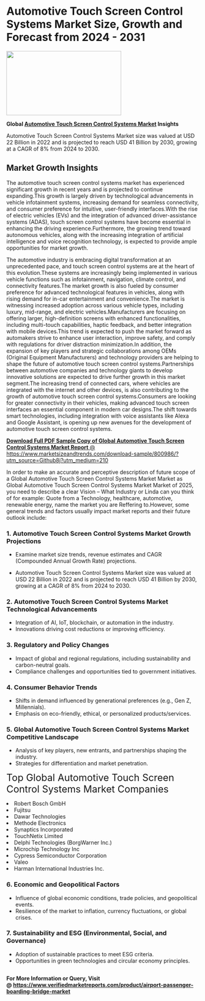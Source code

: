 <H1>Automotive Touch Screen Control Systems Market Size, Growth and Forecast from 2024 - 2031</H1><img class="aligncenter size-medium wp-image-584254" src="https://thirdeyenews.in/wp-content/uploads/2024/09/Global-Market-Research-300x168.jpeg" alt="" width="300" height="168" /><p><strong>Global&nbsp;<a href="https://www.marketsizeandtrends.com/download-sample/800986/?utm_source=Github8j?utm_medium=210">Automotive Touch Screen Control Systems Market</a> Insights</strong></p><p>Automotive Touch Screen Control Systems Market size was valued at USD 22 Billion in 2022 and is projected to reach USD 41 Billion by 2030, growing at a CAGR of 8% from 2024 to 2030.</p><p><h2>Market Growth Insights</h2> <p>The automotive touch screen control systems market has experienced significant growth in recent years and is projected to continue expanding.This growth is largely driven by technological advancements in vehicle infotainment systems, increasing demand for seamless connectivity, and consumer preference for intuitive, user-friendly interfaces.With the rise of electric vehicles (EVs) and the integration of advanced driver-assistance systems (ADAS), touch screen control systems have become essential in enhancing the driving experience.Furthermore, the growing trend toward autonomous vehicles, along with the increasing integration of artificial intelligence and voice recognition technology, is expected to provide ample opportunities for market growth.</p> <p><a href="download_link_here"></a></p> <p>The automotive industry is embracing digital transformation at an unprecedented pace, and touch screen control systems are at the heart of this evolution.These systems are increasingly being implemented in various vehicle functions such as infotainment, navigation, climate control, and connectivity features.The market growth is also fueled by consumer preference for advanced technological features in vehicles, along with rising demand for in-car entertainment and convenience.The market is witnessing increased adoption across various vehicle types, including luxury, mid-range, and electric vehicles.Manufacturers are focusing on offering larger, high-definition screens with enhanced functionalities, including multi-touch capabilities, haptic feedback, and better integration with mobile devices.This trend is expected to push the market forward as automakers strive to enhance user interaction, improve safety, and comply with regulations for driver distraction minimization.In addition, the expansion of key players and strategic collaborations among OEMs (Original Equipment Manufacturers) and technology providers are helping to shape the future of automotive touch screen control systems.Partnerships between automotive companies and technology giants to develop innovative solutions are expected to drive further growth in this market segment.The increasing trend of connected cars, where vehicles are integrated with the internet and other devices, is also contributing to the growth of automotive touch screen control systems.Consumers are looking for greater connectivity in their vehicles, making advanced touch screen interfaces an essential component in modern car designs.The shift towards smart technologies, including integration with voice assistants like Alexa and Google Assistant, is opening up new avenues for the development of automotive touch screen control systems.</p> <p><a href="get_more_link_here"></p><p><span class=""><strong>Download Full PDF Sample Copy of Global Automotive Touch Screen Control Systems Market Report</strong> @ <a href="https://www.marketsizeandtrends.com/download-sample/800986/?utm_source=Github8j?utm_medium=210" target="_blank">https://www.marketsizeandtrends.com/download-sample/800986/?utm_source=Github8j?utm_medium=210</a></span></p><p>In order to make an accurate and perceptive description of future scope of a Global&nbsp;Automotive Touch Screen Control Systems Market Market as Global&nbsp;Automotive Touch Screen Control Systems Market Market of 2025, you need to describe a clear Vision &ndash; What Industry or Linda can you think of for example: Quote from a Technology, healthcare, automotive, renewable energy, name the market you are Reffering to.However, some general trends and factors usually impact market reports and their future outlook include:</p><h3>1.&nbsp;<strong>Automotive Touch Screen Control Systems Market Growth Projections</strong></h3><ul><li>Examine market size trends, revenue estimates and CAGR (Compounded Annual Growth Rate) projections.</li><li><p>Automotive Touch Screen Control Systems Market size was valued at USD 22 Billion in 2022 and is projected to reach USD 41 Billion by 2030, growing at a CAGR of 8% from 2024 to 2030.</p></li></ul><h3>2.&nbsp;<strong>Automotive Touch Screen Control Systems Market Technological Advancements</strong></h3><ul><li>Integration of AI, IoT, blockchain, or automation in the industry.</li><li>Innovations driving cost reductions or improving efficiency.</li></ul><h3>3.&nbsp;<strong>Regulatory and Policy Changes</strong></h3><ul><li>Impact of global and regional regulations, including sustainability and carbon-neutral goals.</li><li>Compliance challenges and opportunities tied to government initiatives.</li></ul><h3>4.&nbsp;<strong>Consumer Behavior Trends</strong></h3><ul><li>Shifts in demand influenced by generational preferences (e.g., Gen Z, Millennials).</li><li>Emphasis on eco-friendly, ethical, or personalized products/services.</li></ul><h3>5.&nbsp;<strong>Global Automotive Touch Screen Control Systems Market Competitive Landscape</strong></h3><ul><li>Analysis of key players, new entrants, and partnerships shaping the industry.</li><li>Strategies for differentiation and market penetration.</li></ul><p data-pm-slice="1 1 []"><span style="color: inherit; font-family: inherit; font-size: 25px;">Top Global Automotive Touch Screen Control Systems Market Companies</span></p><div class="" data-test-id=""><p><li>Robert Bosch GmbH</li><li> Fujitsu</li><li> Dawar Technologies</li><li> Methode Electronics</li><li> Synaptics Incorporated</li><li> TouchNetix Limited</li><li> Delphi Technologies (BorgWarner Inc.)</li><li> Microchip Technology Inc</li><li> Cypress Semiconductor Corporation</li><li> Valeo</li><li> Harman International Industries Inc.</li></p></div><h3>6.&nbsp;<strong>Economic and Geopolitical Factors</strong></h3><ul><li>Influence of global economic conditions, trade policies, and geopolitical events.</li><li>Resilience of the market to inflation, currency fluctuations, or global crises.</li></ul><h3>7.&nbsp;<strong>Sustainability and ESG (Environmental, Social, and Governance)</strong></h3><ul><li>Adoption of sustainable practices to meet ESG criteria.</li><li>Opportunities in green technologies and circular economy principles.</li></ul><h2><strong style="font-size: 14px;">For More Information or Query, Visit @&nbsp;</strong><a style="background-color: #ffffff; font-size: 14px;" href="https://www.marketsizeandtrends.com/report/automotive-touch-screen-control-systems-market/" target="_blank">https://www.verifiedmarketreports.com/product/airport-passenger-boarding-bridge-market</a></h2>